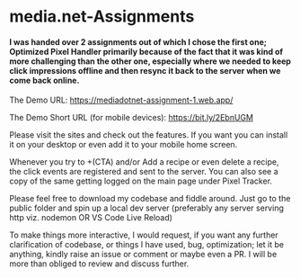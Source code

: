 # media.net-Assignments

#### I was handed over 2 assignments out of which I chose the first one; Optimized Pixel Handler primarily because of the fact that it was kind of more challenging than the other one, especially where we needed to keep click impressions offline and then resync it back to the server when we come back online.

The Demo URL: https://mediadotnet-assignment-1.web.app/

The Demo Short URL (for mobile devices): https://bit.ly/2EbnUGM

Please visit the sites and check out the features. If you want you can install it on your desktop or even add it to your mobile home screen.

Whenever you try to +(CTA) and/or Add a recipe or even delete a recipe, the click events are registered and sent to the server. You can also see a copy of the same getting logged on the main page under Pixel Tracker.

Please feel free to download my codebase and fiddle around. Just go to the public folder and spin up a local dev server (preferably any server serving http viz. nodemon OR VS Code Live Reload)

To make things more interactive, I would request, if you want any further clarification of codebase, or things I have used, bug, optimization; let it be anything, kindly raise an issue or comment or maybe even a PR. I will be more than obliged to review and discuss further.

